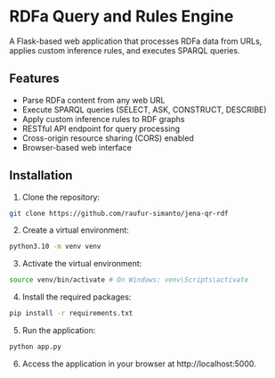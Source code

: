 # RDFa Query and Rules Engine

A Flask-based web application that processes RDFa data from URLs, applies custom inference rules, and executes SPARQL queries.

## Features

- Parse RDFa content from any web URL
- Execute SPARQL queries (SELECT, ASK, CONSTRUCT, DESCRIBE)
- Apply custom inference rules to RDF graphs
- RESTful API endpoint for query processing
- Cross-origin resource sharing (CORS) enabled
- Browser-based web interface

## Installation
1. Clone the repository:
```bash
git clone https://github.com/raufur-simanto/jena-qr-rdf
```
2. Create a virtual environment:
```bash
python3.10 -m venv venv
```
3. Activate the virtual environment:
```bash
source venv/bin/activate # On Windows: venv\Scripts\activate
```
4. Install the required packages:
```bash
pip install -r requirements.txt
```
5. Run the application:
```bash
python app.py
```
6. Access the application in your browser at http://localhost:5000.

